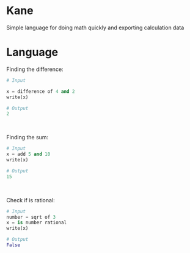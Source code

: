 # Kane
 Simple language for doing math quickly and exporting calculation data

# Language

Finding the difference:
```py
# Input

x = difference of 4 and 2
write(x)

# Output
2
```
<br>

Finding the sum:
```py
# Input
x = add 5 and 10
write(x)

# Output
15
```
<br>

Check if is rational:
```py
# Input
number = sqrt of 3
x = is number rational
write(x)

# Output
False

```
